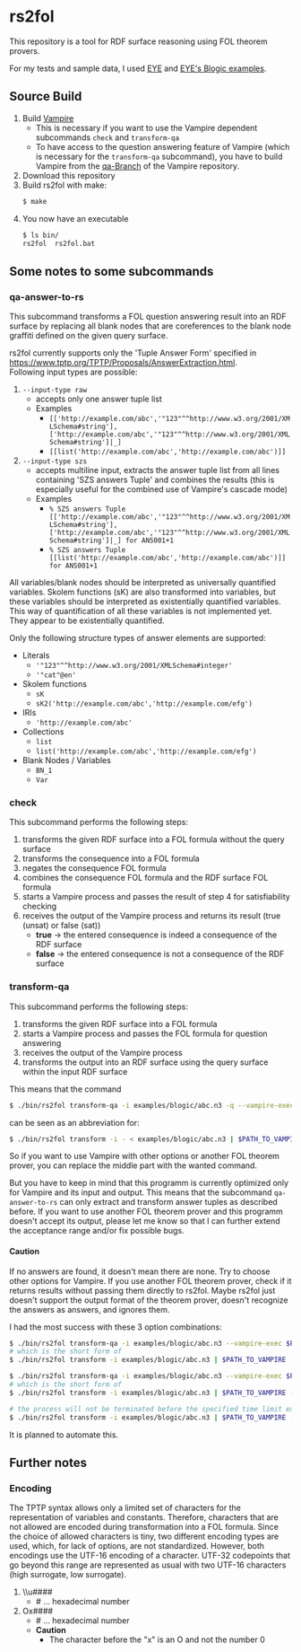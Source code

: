 # rs2fol

This repository is a tool for RDF surface reasoning using FOL theorem provers.

For my tests and sample data, I used [EYE](https://github.com/eyereasoner/eye/tree/blogic) and [EYE's Blogic examples](https://github.com/eyereasoner/eye/tree/b81e05163e21e93e9fc0ab27c369af7f98a16658/reasoning/blogic).

## Source Build

1. Build [Vampire](https://github.com/vprover/vampire) 
   - This is necessary if you want to use the Vampire dependent subcommands `check` and `transform-qa`
   - To have access to the question answering feature of Vampire (which is necessary for the `transform-qa` subcommand), you have to build Vampire from the [qa-Branch](https://github.com/vprover/vampire/tree/qa) of the Vampire repository.
2. Download this repository
3. Build rs2fol with make:
    ```Bash
    $ make
    ```
4. You now have an executable
   ```Bash
   $ ls bin/
   rs2fol  rs2fol.bat
   ```

## Some notes to some subcommands

### qa-answer-to-rs

This subcommand transforms a FOL question answering result into an RDF surface by replacing all blank nodes that are coreferences to the blank node graffiti defined on the given query surface.

rs2fol currently supports only the 'Tuple Answer Form' specified in https://www.tptp.org/TPTP/Proposals/AnswerExtraction.html. <br>
Following input types are possible:
1.  `--input-type raw`
    - accepts only one answer tuple list
    - Examples
      - `[['http://example.com/abc','"123"^^http://www.w3.org/2001/XMLSchema#string'],['http://example.com/abc','"123"^^http://www.w3.org/2001/XMLSchema#string']|_]`
      - `[[list('http://example.com/abc','http://example.com/abc')]]`
2.  `--input-type szs`
    - accepts multiline input, extracts the answer tuple list from all lines containing 'SZS answers Tuple' and combines the results (this is especially useful for the combined use of Vampire's cascade mode)
    - Examples
      - ```% SZS answers Tuple [['http://example.com/abc','"123"^^http://www.w3.org/2001/XMLSchema#string'],['http://example.com/abc','"123"^^http://www.w3.org/2001/XMLSchema#string']|_] for ANS001+1```
      - ```% SZS answers Tuple [[list('http://example.com/abc','http://example.com/abc')]] for ANS001+1```



All variables/blank nodes should be interpreted as universally quantified variables. 
Skolem functions (sK) are also transformed into variables, but these variables should be interpreted as existentially quantified variables. 
This way of quantification of all these variables is not implemented yet. They appear to be existentially quantified.

 Only the following structure types of answer elements are supported:
  - Literals
    - ```'"123"^^http://www.w3.org/2001/XMLSchema#integer'```
    - ```'"cat"@en'```
  - Skolem functions
    - ```sK```
    - ```sK2('http://example.com/abc','http://example.com/efg')```
  - IRIs
    - ```'http://example.com/abc'```
  - Collections
    - ```list```
    - ```list('http://example.com/abc','http://example.com/efg')```
  - Blank Nodes / Variables
    - ```BN_1```
    - ```Var```


### check

This subcommand performs the following steps:
1. transforms the given RDF surface into a FOL formula without the query surface 
2. transforms the consequence into a FOL formula
3. negates the consequence FOL formula
4. combines the consequence FOL formula and the RDF surface FOL formula
5. starts a Vampire process and passes the result of step 4 for satisfiability checking
6. receives the output of the Vampire process and returns its result (true (unsat) or false (sat))
   - **true** -> the entered consequence is indeed a consequence of the RDF surface
   - **false** -> the entered consequence is not a consequence of the RDF surface


### transform-qa

This subcommand performs the following steps:
1. transforms the given RDF surface into a FOL formula
2. starts a Vampire process and passes the FOL formula for question answering
3. receives the output of the Vampire process
4. transforms the output into an RDF surface using the query surface within the input RDF surface

This means that the command 
```Bash
$ ./bin/rs2fol transform-qa -i examples/blogic/abc.n3 -q --vampire-exec $PATH_TO_VAMPIRE
```
can be seen as an abbreviation for:

```Bash
$ ./bin/rs2fol transform -i - < examples/blogic/abc.n3 | $PATH_TO_VAMPIRE -av off -qa answer_literal -om smtcomp -t 60s 2>&1 | ./bin/rs2fol qa-answer-to-rs -q examples/blogic/abc.n3  -i - 
```

So if you want to use Vampire with other options or another FOL theorem prover, you can replace the middle part with the wanted command.

But you have to keep in mind that this programm is currently optimized only for Vampire and its input and output.
This means that the subcommand `qa-answer-to-rs` can only extract and transform answer tuples as described before.
If you want to use another FOL theorem prover and this programm doesn't accept its output, please let me know so that I can further extend the acceptance range and/or fix possible bugs.

#### Caution
If no answers are found, it doesn't mean there are none. Try to choose other options for Vampire.
If you use another FOL theorem prover, check if it returns results without passing them directly to rs2fol.
Maybe rs2fol just doesn't support the output format of the theorem prover, doesn't recognize the answers as answers, and ignores them.

I had the most success with these 3 option combinations:

```Bash
$ ./bin/rs2fol transform-qa -i examples/blogic/abc.n3 --vampire-exec $PATH_TO_VAMPIRE -q --vampire-option-mode 0
# which is the short form of
$ ./bin/rs2fol transform -i examples/blogic/abc.n3 | $PATH_TO_VAMPIRE -av off -qa answer_literal -om smtcomp -t 60s 2>&1 | ./bin/rs2fol qa-answer-to-rs -q examples/blogic/abc.n3  -i - 

```

```Bash
$ ./bin/rs2fol transform-qa -i examples/blogic/abc.n3 --vampire-exec $PATH_TO_VAMPIRE -q --vampire-option-mode 1
# which is the short form of
$ ./bin/rs2fol transform -i examples/blogic/abc.n3 | $PATH_TO_VAMPIRE -av off -sa discount -s 1 -add large -afp 4000 -afq 1.0 -anc none -gs on -gsem off -inw on -lcm reverse -lwlo on -nm 64 -nwc 1 -sas z3 -sos all -sac on -thi all -uwa all -updr off -uhcvi on -to lpo -qa answer_literal -om smtcomp -t 60s 2>&1 | ./bin/rs2fol qa-answer-to-rs -q examples/blogic/abc.n3  -i - 
```

```Bash
# the process will not be terminated before the specified time limit expires (here '15s')
$ ./bin/rs2fol transform -i examples/blogic/abc.n3 | $PATH_TO_VAMPIRE -av off -uhcvi on -qa answer_literal --mode casc -t 15s 2>&1 | ./bin/rs2fol qa-answer-to-rs -q examples/blogic/abc.n3  -i - 
```

It is planned to automate this.


## Further notes

### Encoding

The TPTP syntax allows only a limited set of characters for the representation of variables and constants.
Therefore, characters that are not allowed are encoded during transformation into a FOL formula.
Since the choice of allowed characters is tiny, two different encoding types are used, which, for lack of options, are not standardized.
However, both encodings use the UTF-16 encoding of a character.
UTF-32 codepoints that go beyond this range are represented as usual with two UTF-16 characters (high surrogate, low surrogate).

1. \\\\u####
    - \# ... hexadecimal number
2. Ox####
   - \# ... hexadecimal number
   - **Caution** 
     - The character before the "x" is an O and not the number 0

